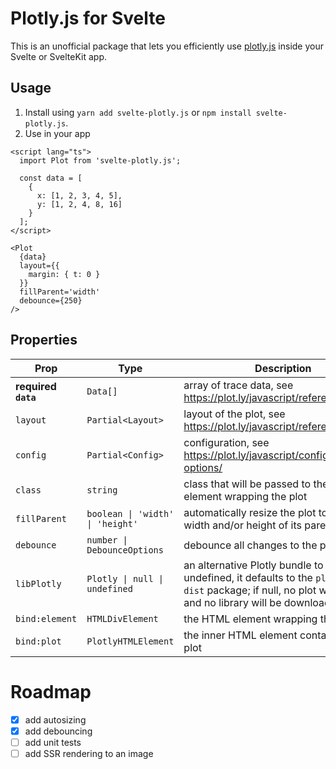 # Plotly.js for Svelte
This is an unofficial package that lets you efficiently use [plotly.js](https://plotly.com/javascript/) inside your Svelte or SvelteKit app.

## Usage

1. Install using `yarn add svelte-plotly.js` or `npm install svelte-plotly.js`.
2. Use in your app

```svelte
<script lang="ts">
  import Plot from 'svelte-plotly.js';

  const data = [
    {
      x: [1, 2, 3, 4, 5],
      y: [1, 2, 4, 8, 16]
    }
  ];
</script>

<Plot
  {data}
  layout={{
    margin: { t: 0 }
  }}
  fillParent='width'
  debounce={250}
/>
```

## Properties
| Prop      | Type        | Description
| --------- | ----------- | -------------
| **required `data`** | `Data[]`| array of trace data, see https://plot.ly/javascript/reference/
| `layout`  | `Partial<Layout>` | layout of the plot, see https://plot.ly/javascript/reference/#layout
| `config`  | `Partial<Config>` | configuration, see https://plot.ly/javascript/configuration-options/
| `class`   | `string`          | class that will be passed to the HTML element wrapping the plot
| `fillParent` | `boolean \| 'width' \| 'height'` | automatically resize the plot to fill the width and/or height of its parent element
| `debounce` | `number \| DebounceOptions` | debounce all changes to the plot
| `libPlotly` | `Plotly \| null \| undefined` | an alternative Plotly bundle to use; if undefined, it defaults to the `plotly.js-dist` package; if null, no plot will be drawn and no library will be downloaded
| `bind:element` | `HTMLDivElement` | the HTML element wrapping the plot
| `bind:plot` | `PlotlyHTMLElement` | the inner HTML element containing the plot


# Roadmap
 * [x] add autosizing
 * [x] add debouncing
 * [ ] add unit tests
 * [ ] add SSR rendering to an image
